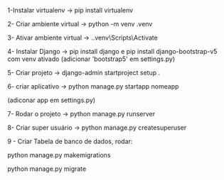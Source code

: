 1-Instalar virtualenv -> pip install virtualenv

2- Criar ambiente virtual -> python -m venv .venv

3- Ativar ambiente virtual -> .\.venv\Scripts\Activate

4- Instalar Django -> pip install django e pip install django-bootstrap-v5 com venv ativado
(adicionar 'bootstrap5' em settings.py)

5- Criar projeto -> django-admin startproject setup .

6- criar aplicativo -> python manage.py startapp nomeapp

(adiconar app em settings.py)

7- Rodar o projeto -> python manage.py runserver

8- Criar super usuário -> python manage.py createsuperuser

9 - Criar Tabela de banco de dados, rodar:

python manage.py makemigrations

python manage.py migrate